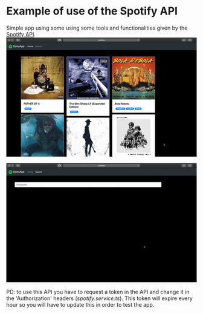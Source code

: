 # Example of use of the Spotify API
Simple app using some using some tools and functionalities given by the [Spotify API](https://developer.spotify.com/).
![](https://github.com/DarwinGonzalez/Spotify-Angular-App/blob/master/src/assets/img/home-view.gif?raw=true)

![](https://github.com/DarwinGonzalez/Spotify-Angular-App/blob/master/src/assets/img/search-view.gif?raw=true)

PD: to use this API you have to request a token in the API and change it in the 'Authorization' headers (*spotify.service.ts*). This token will expire every hour so you will have to update this in order to test the app.
